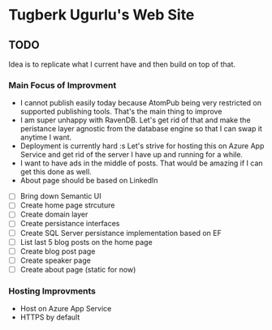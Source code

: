 # Tugberk Ugurlu's Web Site

## TODO

Idea is to replicate what I current have and then build on top of that.

### Main Focus of Improvment

 - I cannot publish easily today because AtomPub being very restricted on supported publishing tools. That's the main thing to improve
 - I am super unhappy with RavenDB. Let's get rid of that and make the peristance layer agnostic from the database engine so that I can swap it anytime I want.
 - Deployment is currently hard :s Let's strive for hosting this on Azure App Service and get rid of the server I have up and running for a while.
 - I want to have ads in the middle of posts. That would be amazing if I can get this done as well.
 - About page should be based on LinkedIn

 - [ ] Bring down Semantic UI
 - [ ] Create home page strcuture
 - [ ] Create domain layer
 - [ ] Create persistance interfaces
 - [ ] Create SQL Server persistance implementation based on EF
 - [ ] List last 5 blog posts on the home page
 - [ ] Create blog post page
 - [ ] Create speaker page
 - [ ] Create about page (static for now)

 ### Hosting Improvments

 - Host on Azure App Service
 - HTTPS by default